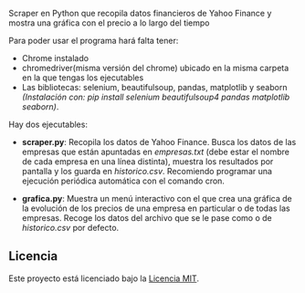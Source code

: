 
Scraper en Python que recopila datos financieros de Yahoo Finance y mostra una gráfica con el precio a lo largo del tiempo

Para poder usar el programa hará falta tener:
 - Chrome instalado
 - chromedriver(misma versión del chrome) ubicado en la misma carpeta en la que tengas los ejecutables
 - Las bibliotecas: selenium, beautifulsoup, pandas, matplotlib y seaborn *(Instalación con: pip install selenium beautifulsoup4 pandas matplotlib seaborn)*.

Hay dos ejecutables:
   
  - **scraper.py**: Recopila los datos de Yahoo Finance. Busca los datos de las empresas que están apuntadas en *empresas.txt* (debe estar el nombre de cada empresa en una línea distinta), muestra los resultados           por pantalla y los guarda en *historico.csv*. Recomiendo programar una ejecución periódica automática con el comando cron.

   - **grafica.py**: Muestra un menú interactivo con el que crea una gráfica de la evolución de los precios de una empresa en particular o de todas las empresas. Recoge los datos del archivo que se le pase como          o de *historico.csv* por defecto.


## Licencia
Este proyecto está licenciado bajo la [Licencia MIT](./LICENSE).  

